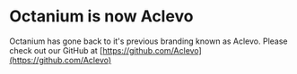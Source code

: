 # Octanium is now Aclevo

Octanium has gone back to it's previous branding known as Aclevo. Please check out our GitHub at [https://github.com/Aclevo](https://github.com/Aclevo)
